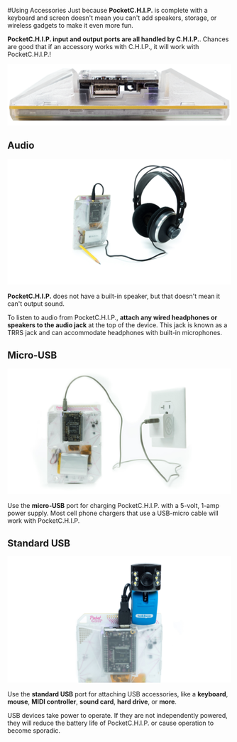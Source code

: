#Using Accessories
Just because **PocketC.H.I.P.** is complete with a keyboard and screen doesn't mean you can't add speakers, storage, or wireless gadgets to make it even more fun. 

**PocketC.H.I.P. input and output ports are all handled by C.H.I.P.**. Chances are good that if an accessory works with C.H.I.P., it will work with PocketC.H.I.P.!

![Accessory ports](images/ports.png)

## Audio

![Headphones](images/headphones.jpg)

**PocketC.H.I.P.** does not have a built-in speaker, but that doesn't mean it can't output sound.

To listen to audio from PocketC.H.I.P., **attach any wired headphones or speakers to the audio jack** at the top of the device. This jack is known as a TRRS jack and can accommodate headphones with built-in microphones. 

## Micro-USB

![Charging](images/wall-power.jpg)

Use the **micro-USB** port for charging PocketC.H.I.P. with a 5-volt, 1-amp power supply. Most cell phone chargers that use a USB-micro cable will work with PocketC.H.I.P.

## Standard USB

![Webcam](images/webcam.jpg)

Use the **standard USB** port for attaching USB accessories, like a **keyboard**, **mouse**, **MIDI controller**, **sound card**, **hard drive**, or **more**. 

USB devices take power to operate. If they are not independently powered, they will reduce the battery life of PocketC.H.I.P. or cause operation to become sporadic.
